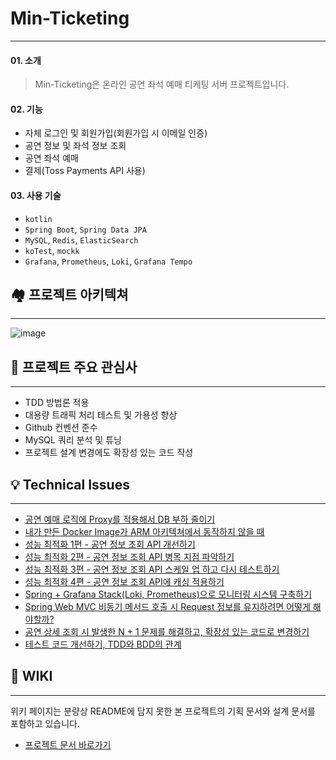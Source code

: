 # Min-Ticketing

---

#### 01. 소개

> Min-Ticketing은 온라인 공연 좌석 예매 티케팅 서버 프로젝트입니다.

#### 02. 기능

- 자체 로그인 및 회원가입(회원가입 시 이메일 인증)
- 공연 정보 및 좌석 정보 조회
- 공연 좌석 예매
- 결제(Toss Payments API 사용)

#### 03. 사용 기술

- `kotlin`
- `Spring Boot`, `Spring Data JPA`
- `MySQL`, `Redis`, `ElasticSearch`
- `koTest`, `mockk`
- `Grafana`, `Prometheus`, `Loki`, `Grafana Tempo`

## 🏘️ 프로젝트 아키텍쳐

---
![image](https://github.com/user-attachments/assets/caf4e5d0-ed0e-40e6-800e-50636f3e530f)



## 🤔 프로젝트 주요 관심사

---

- TDD 방법론 적용
- 대용량 트래픽 처리 테스트 및 가용성 향상
- Github 컨벤션 준수
- MySQL 쿼리 분석 및 튜닝
- 프로젝트 설계 변경에도 확장성 있는 코드 작성

## 💡 Technical Issues

---
- [공연 예매 로직에 Proxy를 적용해서 DB 부하 줄이기](https://velog.io/@minturtle_/%EA%B3%B5%EC%97%B0-%EC%98%88%EB%A7%A4-%EC%8B%9C-Proxy%EB%A5%BC-%EC%82%AC%EC%9A%A9%ED%95%B4-DB-%EB%B6%80%ED%95%98-%EC%A4%84%EC%9D%B4%EA%B8%B0)
- [내가 만든 Docker Image가 ARM 아키텍쳐에서 동작하지 않을 때](https://velog.io/@minturtle_/%EB%82%B4%EA%B0%80-%EB%A7%8C%EB%93%A0-Docker-Image%EA%B0%80-ARM-%EC%95%84%ED%82%A4%ED%85%8D%EC%B3%90%EC%97%90%EC%84%9C-%EC%8B%A4%ED%96%89%EB%90%98%EC%A7%80-%EC%95%8A%EC%9D%84-%EB%95%8C)
- [성능 최적화 1편 - 공연 정보 조회 API 개선하기](https://velog.io/@minturtle_/%EA%B3%B5%EC%97%B0-%EC%A0%95%EB%B3%B4-%EC%A1%B0%ED%9A%8C-API-%EA%B0%9C%EC%84%A0%ED%95%98%EA%B8%B0)
- [성능 최적화 2편 - 공연 정보 조회 API 병목 지점 파악하기](https://velog.io/@minturtle_/%EA%B3%B5%EC%97%B0-%EC%A0%95%EB%B3%B4-%EC%A1%B0%ED%9A%8C-API-%EB%B3%91%EB%AA%A9-%EC%A7%80%EC%A0%90-%ED%8C%8C%EC%95%85%ED%95%98%EA%B8%B0)
- [성능 최적화 3편 - 공연 정보 조회 API 스케일 업 하고 다시 테스트하기](https://velog.io/@minturtle_/%EA%B3%B5%EC%97%B0-%EC%A0%95%EB%B3%B4-%EC%A1%B0%ED%9A%8C-API-%EC%8A%A4%EC%BC%80%EC%9D%BC-%EC%97%85-%ED%95%98%EA%B3%A0-%EB%8B%A4%EC%8B%9C-%ED%85%8C%EC%8A%A4%ED%8A%B8%ED%95%98%EA%B8%B0)
- [성능 최적화 4편 - 공연 정보 조회 API에 캐싱 적용하기](https://velog.io/@minturtle_/%EA%B3%B5%EC%97%B0-%EC%A1%B0%ED%9A%8C-API%EC%97%90-%EC%BA%90%EC%8B%B1-%EC%A0%81%EC%9A%A9%ED%95%98%EA%B8%B0)
- [Spring + Grafana Stack(Loki, Prometheus)으로 모니터링 시스템 구축하기](https://velog.io/@minturtle_/Spring-Grafana-Loki-Prometheus-Tempo%EB%A1%9C-%EB%AA%A8%EB%8B%88%ED%84%B0%EB%A7%81-%EC%8B%9C%EC%8A%A4%ED%85%9C-%EA%B5%AC%EC%B6%95%ED%95%98%EA%B8%B0)
- [Spring Web MVC 비동기 메서드 호출 시 Request 정보를 유지하려면 어떻게 해야할까?](https://velog.io/@minturtle_/%EB%B9%84%EB%8F%99%EA%B8%B0-%ED%99%98%EA%B2%BD%EC%97%90%EC%84%9C-Request%EB%A5%BC-%EC%9C%A0%EC%A7%80%ED%95%98%EB%A0%A4%EB%A9%B4-%EC%96%B4%EB%96%BB%EA%B2%8C-%ED%95%B4%EC%95%BC%ED%95%A0%EA%B9%8C)
- [공연 상세 조회 시 발생한 N + 1 문제를 해결하고, 확장성 있는 코드로 변경하기](https://velog.io/@minturtle_/N-1-%EC%BF%BC%EB%A6%AC-%EA%B0%9C%EC%84%A0%ED%95%98%EA%B3%A0-%ED%99%95%EC%9E%A5%EC%84%B1-%EC%9E%88%EB%8A%94-%EC%BD%94%EB%93%9C-%EB%A7%8C%EB%93%A4%EA%B8%B0)
- [테스트 코드 개선하기, TDD와 BDD의 관계](https://velog.io/@minturtle_/%ED%85%8C%EC%8A%A4%ED%8A%B8-%EC%BD%94%EB%93%9C-%EA%B0%9C%EC%84%A0%ED%95%98%EA%B8%B0)
## 📖 WIKI

---

위키 페이지는 분량상 README에 담지 못한 본 프로젝트의 기획 문서와 설계 문서를 포함하고 있습니다.

- [프로젝트 문서 바로가기](https://github.com/f-lab-edu/min-ticketing/wiki)

